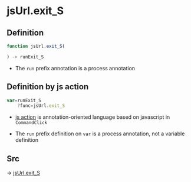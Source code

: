 # jsUrl.exit_S

## Definition

```js.js
function jsUrl.exit_S(

) -> runExit_S
```

- The `run` prefix annotation is a process annotation
## Definition by js action

```js.js
var=runExit_S
	?func=jsUrl.exit_S

```

- [js action](#) is annotation-oriented language based on javascript in `CommandClick`

- The `run` prefix definition on `var` is a process annotation, not a variable definition

## Src

-> [jsUrl.exit_S](https://github.com/puutaro/CommandClick/blob/master/app/src/main/java/com/puutaro/commandclick/fragment_lib/terminal_fragment/js_interface/JsUrl.kt#L154)


